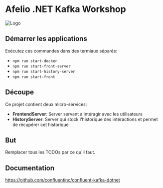 # Afelio .NET Kafka Workshop

![Logo](https://proxy.duckduckgo.com/iu/?u=https%3A%2F%2Fwww.heise.de%2Fimgs%2F18%2F1%2F5%2F4%2F6%2F3%2F6%2F1%2Fkafka-logo-wide-0dbc478e9de4b0d9.png)

## Démarrer les applications
Exécutez ces commandes dans des termiaux séparés:
* `npm run start-docker` 
* `npm run start-front-server`
* `npm run start-history-server`
* `npm run start-front`

## Découpe

Ce projet contient deux micro-services:
- **FrontendServer**: Server servant à intéragir avec les utilisateurs
- **HistoryServer**: Server qui stock l'historique des intéractions et permet de récupérer cet historique

## But
Remplacer tous les TODOs par ce qu'il faut.

## Documentation
https://github.com/confluentinc/confluent-kafka-dotnet
